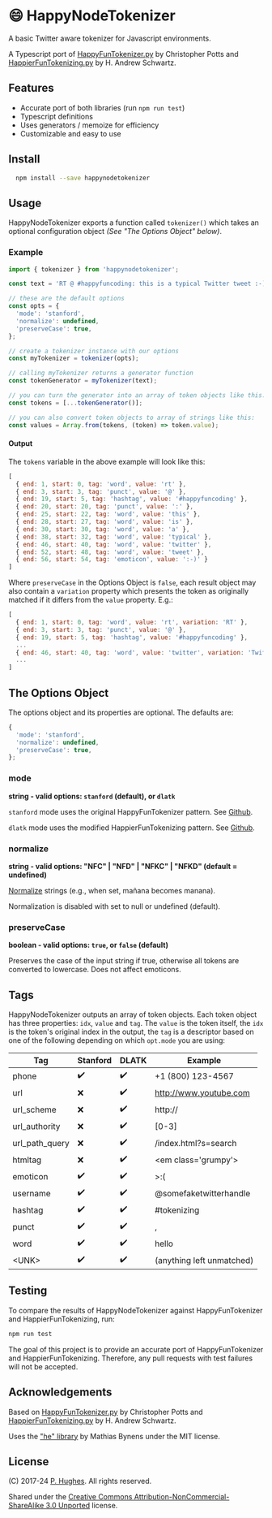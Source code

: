 # 😄 HappyNodeTokenizer

A basic Twitter aware tokenizer for Javascript environments.

A Typescript port of [HappyFunTokenizer.py](https://github.com/stanfordnlp/python-stanford-corenlp/blob/master/tests/happyfuntokenizer.py) by Christopher Potts and  [HappierFunTokenizing.py](https://github.com/dlatk/happierfuntokenizing) by H. Andrew Schwartz.

## Features
* Accurate port of both libraries (run `npm run test`)
* Typescript definitions
* Uses generators / memoize for efficiency
* Customizable and easy to use

## Install
```bash
  npm install --save happynodetokenizer
```

## Usage
HappyNodeTokenizer exports a function called `tokenizer()` which takes an optional configuration object *(See "The Options Object" below)*.


### Example
```javascript
import { tokenizer } from 'happynodetokenizer';

const text = 'RT @ #happyfuncoding: this is a typical Twitter tweet :-)';

// these are the default options
const opts = {
  'mode': 'stanford',
  'normalize': undefined,
  'preserveCase': true,
};

// create a tokenizer instance with our options
const myTokenizer = tokenizer(opts);

// calling myTokenizer returns a generator function
const tokenGenerator = myTokenizer(text);

// you can turn the generator into an array of token objects like this:
const tokens = [...tokenGenerator()];

// you can also convert token objects to array of strings like this:
const values = Array.from(tokens, (token) => token.value);
```
#### Output

The `tokens` variable in the above example will look like this:

```javascript
[
  { end: 1, start: 0, tag: 'word', value: 'rt' },
  { end: 3, start: 3, tag: 'punct', value: '@' },
  { end: 19, start: 5, tag: 'hashtag', value: '#happyfuncoding' },
  { end: 20, start: 20, tag: 'punct', value: ':' },
  { end: 25, start: 22, tag: 'word', value: 'this' },
  { end: 28, start: 27, tag: 'word', value: 'is' },
  { end: 30, start: 30, tag: 'word', value: 'a' },
  { end: 38, start: 32, tag: 'word', value: 'typical' },
  { end: 46, start: 40, tag: 'word', value: 'twitter' },
  { end: 52, start: 48, tag: 'word', value: 'tweet' },
  { end: 56, start: 54, tag: 'emoticon', value: ':-)' }
]
```

Where `preserveCase` in the Options Object is `false`, each result object may also contain a `variation` property which presents the token as originally matched if it differs from the `value` property. E.g.:

```javascript
[
  { end: 1, start: 0, tag: 'word', value: 'rt', variation: 'RT' },
  { end: 3, start: 3, tag: 'punct', value: '@' },
  { end: 19, start: 5, tag: 'hashtag', value: '#happyfuncoding' },
  ...
  { end: 46, start: 40, tag: 'word', value: 'twitter', variation: 'Twitter' },
  ...
]
```

## The Options Object
The options object and its properties are optional. The defaults are:

```javascript
{
  'mode': 'stanford',
  'normalize': undefined,
  'preserveCase': true,
};
```

### mode
**string - valid options: `stanford` (default), or `dlatk`**

`stanford` mode uses the original HappyFunTokenizer pattern. See [Github](https://github.com/stanfordnlp/python-stanford-corenlp).

`dlatk` mode uses the modified HappierFunTokenizing pattern. See [Github](https://github.com/dlatk/happierfuntokenizing/).

### normalize
**string - valid options: "NFC" | "NFD" | "NFKC" | "NFKD" (default = undefined)**

[Normalize](https://developer.mozilla.org/en-US/docs/Web/JavaScript/Reference/Global_Objects/String/normalize) strings (e.g., when set, mañana becomes manana).

Normalization is disabled with set to null or undefined (default).

### preserveCase
**boolean - valid options: `true`, or `false` (default)**

Preserves the case of the input string if true, otherwise all tokens are converted to lowercase. Does not affect emoticons.

## Tags
HappyNodeTokenizer outputs an array of token objects. Each token object has three properties: `idx`, `value` and `tag`. The `value` is the token itself, the `idx` is the token's original index in the output, the `tag` is a descriptor based on one of the following depending on which `opt.mode` you are using:

| Tag            | Stanford           | DLATK              | Example  |
| -------------  |-------------       | -----              | -------- |
| phone          | :heavy_check_mark: | :heavy_check_mark: | +1 (800) 123-4567
| url            | :x:                | :heavy_check_mark: | http://www.youtube.com
| url_scheme     | :x:                | :heavy_check_mark: | http://
| url_authority  | :x:                | :heavy_check_mark: | [0-3]
| url_path_query | :x:                | :heavy_check_mark: | /index.html?s=search
| htmltag        | :x:                | :heavy_check_mark: | \<em class='grumpy'>
| emoticon       | :heavy_check_mark: | :heavy_check_mark: | >:(
| username       | :heavy_check_mark: | :heavy_check_mark: | @somefaketwitterhandle
| hashtag        | :heavy_check_mark: | :heavy_check_mark: | #tokenizing
| punct          | :heavy_check_mark: | :heavy_check_mark: | ,
| word           | :heavy_check_mark: | :heavy_check_mark: | hello
| \<UNK>         | :heavy_check_mark: | :heavy_check_mark: | (anything left unmatched)

## Testing
To compare the results of HappyNodeTokenizer against HappyFunTokenizer and HappierFunTokenizing, run:
```bash
npm run test
```
The goal of this project is to provide an accurate port of HappyFunTokenizer and HappierFunTokenizing. Therefore, any pull requests with test failures will not be accepted.

## Acknowledgements
Based on [HappyFunTokenizer.py](https://github.com/stanfordnlp/python-stanford-corenlp/blob/master/tests/happyfuntokenizer.py) by Christopher Potts and  [HappierFunTokenizing.py](https://github.com/dlatk/happierfuntokenizing) by H. Andrew Schwartz.

Uses the ["he" library](https://github.com/mathiasbynens/he) by Mathias Bynens under the MIT license.

## License
(C) 2017-24 [P. Hughes](https://www.phugh.es). All rights reserved.

Shared under the [Creative Commons Attribution-NonCommercial-ShareAlike 3.0 Unported](http://creativecommons.org/licenses/by-nc-sa/3.0/) license.
